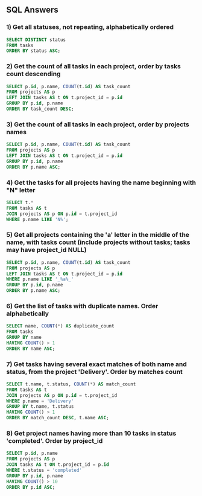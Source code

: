 ## SQL Answers

### 1) Get all statuses, not repeating, alphabetically ordered
```sql
SELECT DISTINCT status
FROM tasks
ORDER BY status ASC;
```

### 2) Get the count of all tasks in each project, order by tasks count descending
```sql
SELECT p.id, p.name, COUNT(t.id) AS task_count
FROM projects AS p
LEFT JOIN tasks AS t ON t.project_id = p.id
GROUP BY p.id, p.name
ORDER BY task_count DESC;
```

### 3) Get the count of all tasks in each project, order by projects names
```sql
SELECT p.id, p.name, COUNT(t.id) AS task_count
FROM projects AS p
LEFT JOIN tasks AS t ON t.project_id = p.id
GROUP BY p.id, p.name
ORDER BY p.name ASC;
```

### 4) Get the tasks for all projects having the name beginning with "N" letter
```sql
SELECT t.*
FROM tasks AS t
JOIN projects AS p ON p.id = t.project_id
WHERE p.name LIKE 'N%';
```

### 5) Get all projects containing the 'a' letter in the middle of the name, with tasks count (include projects without tasks; tasks may have project_id NULL)
```sql
SELECT p.id, p.name, COUNT(t.id) AS task_count
FROM projects AS p
LEFT JOIN tasks AS t ON t.project_id = p.id
WHERE p.name LIKE '_%a%_'
GROUP BY p.id, p.name
ORDER BY p.name ASC;
```

### 6) Get the list of tasks with duplicate names. Order alphabetically
```sql
SELECT name, COUNT(*) AS duplicate_count
FROM tasks
GROUP BY name
HAVING COUNT() > 1
ORDER BY name ASC;
```

### 7) Get tasks having several exact matches of both name and status, from the project 'Delivery'. Order by matches count
```sql
SELECT t.name, t.status, COUNT(*) AS match_count
FROM tasks AS t
JOIN projects AS p ON p.id = t.project_id
WHERE p.name = 'Delivery'
GROUP BY t.name, t.status
HAVING COUNT() > 1
ORDER BY match_count DESC, t.name ASC;
```

### 8) Get project names having more than 10 tasks in status 'completed'. Order by project_id
```sql
SELECT p.id, p.name
FROM projects AS p
JOIN tasks AS t ON t.project_id = p.id
WHERE t.status = 'completed'
GROUP BY p.id, p.name
HAVING COUNT() > 10
ORDER BY p.id ASC;
```


